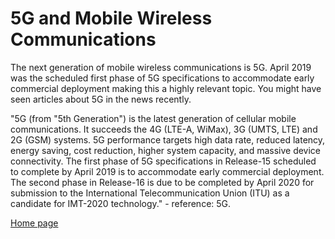 # 5G and Mobile Wireless Communications
The next generation of mobile wireless communications is 5G. April 2019 was the scheduled first phase of 5G specifications to accommodate early commercial deployment making this a highly relevant topic. You might have seen articles about 5G in the news recently.

"5G (from "5th Generation") is the latest generation of cellular mobile communications. It succeeds the 4G (LTE-A, WiMax), 3G (UMTS, LTE) and 2G (GSM) systems. 5G performance targets high data rate, reduced latency, energy saving, cost reduction, higher system capacity, and massive device connectivity. The first phase of 5G specifications in Release-15 scheduled to complete by April 2019 is to accommodate early commercial deployment. The second phase in Release-16 is due to be completed by April 2020 for submission to the International Telecommunication Union (ITU) as a candidate for IMT-2020 technology." - reference: 5G.

[Home page](README.md)
